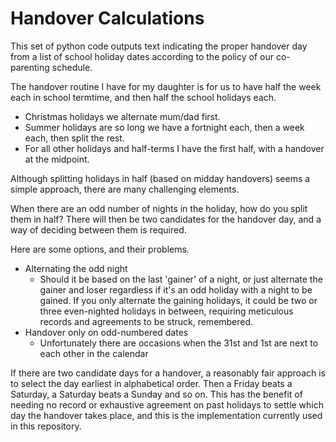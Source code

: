 # Handover Calculations

This set of python code outputs text indicating the proper handover day from a list of school holiday dates according to the policy of our co-parenting schedule.

The handover routine I have for my daughter is for us to have half the week each in school termtime, and then half the school holidays each.

* Christmas holidays we alternate mum/dad first. 
* Summer holidays are so long we have a fortnight each, then a week each, then split the rest.
* For all other holidays and half-terms I have the first half, with a handover at the midpoint.

Although splitting holidays in half (based on midday handovers) seems a simple approach, there are many challenging elements.

When there are an odd number of nights in the holiday, how do you split them in half? There will then be two candidates for the handover day, and a way of deciding between them is required. 

Here are some options, and their problems.

* Alternating the odd night
  - Should it be based on the last 'gainer' of a night, or just alternate the gainer and loser regardless if it's an odd holiday with a night to be gained. If you only alternate the gaining holidays, it could be two or three even-nighted holidays in between, requiring meticulous records and agreements to be struck, remembered.
* Handover only on odd-numbered dates
  - Unfortunately there are occasions when the 31st and 1st are next to each other in the calendar
    
If there are two candidate days for a handover, a reasonably fair approach is to select the day earliest in alphabetical order. Then a Friday beats a Saturday, a Saturday beats a Sunday and so on. This has the benefit of needing no record or exhaustive agreement on past holidays to settle which day the handover takes place, and this is the implementation currently used in this repository.
